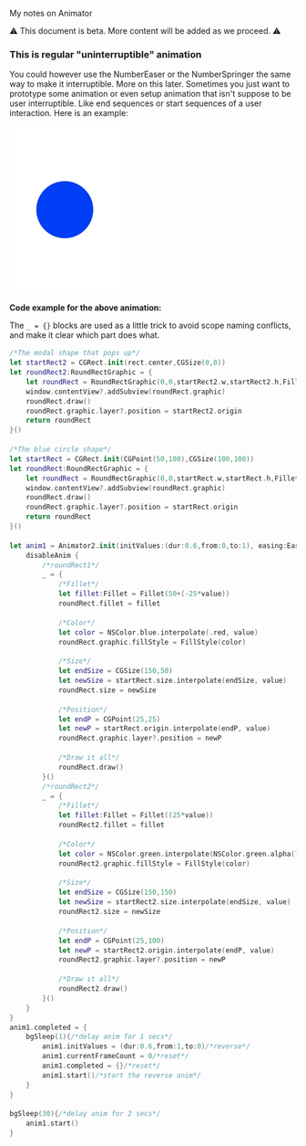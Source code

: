 My notes on Animator<!--more--> 

⚠️️ This document is beta. More content will be added as we proceed. ⚠️️

### This is regular "uninterruptible" animation 

You could however use the NumberEaser or the NumberSpringer the same way to make it interruptible. More on this later. Sometimes you just want to prototype some animation or even setup animation that isn't suppose to be user interruptible. Like end sequences or start sequences of a user interaction. Here is an example:

<img width="195" alt="img" src="https://raw.githubusercontent.com/stylekit/img/master/modal_anim.gif">

**Code example for the above animation:**

The `_ = {}` blocks are used as a little trick to avoid scope naming conflicts, and make it clear which part does what.

```swift
/*The modal shape that pops up*/
let startRect2 = CGRect.init(rect.center,CGSize(0,0))
let roundRect2:RoundRectGraphic = {
    let roundRect = RoundRectGraphic(0,0,startRect2.w,startRect2.h,Fillet(0),FillStyle(NSColor.yellow.alpha(0)),nil)
    window.contentView?.addSubview(roundRect.graphic)
    roundRect.draw()
    roundRect.graphic.layer?.position = startRect2.origin
    return roundRect
}()

/*The blue circle shape*/
let startRect = CGRect.init(CGPoint(50,100),CGSize(100,100))
let roundRect:RoundRectGraphic = {
    let roundRect = RoundRectGraphic(0,0,startRect.w,startRect.h,Fillet(50),FillStyle(.blue),nil)
    window.contentView?.addSubview(roundRect.graphic)
    roundRect.draw()
    roundRect.graphic.layer?.position = startRect.origin
    return roundRect
}()

let anim1 = Animator2.init(initValues:(dur:0.6,from:0,to:1), easing:Easing.expo.easeOut) { value in
    disableAnim {
        /*roundRect1*/
        _ = {
            /*Fillet*/
            let fillet:Fillet = Fillet(50+(-25*value))
            roundRect.fillet = fillet
            
            /*Color*/
            let color = NSColor.blue.interpolate(.red, value)
            roundRect.graphic.fillStyle = FillStyle(color)
            
            /*Size*/
            let endSize = CGSize(150,50)
            let newSize = startRect.size.interpolate(endSize, value)
            roundRect.size = newSize
            
            /*Position*/
            let endP = CGPoint(25,25)
            let newP = startRect.origin.interpolate(endP, value)
            roundRect.graphic.layer?.position = newP
            
            /*Draw it all*/
            roundRect.draw()
        }()
        /*roundRect2*/
        _ = {
            /*Fillet*/
            let fillet:Fillet = Fillet((25*value))
            roundRect2.fillet = fillet
            
            /*Color*/
            let color = NSColor.green.interpolate(NSColor.green.alpha(1), value)
            roundRect2.graphic.fillStyle = FillStyle(color)
            
            /*Size*/
            let endSize = CGSize(150,150)
            let newSize = startRect2.size.interpolate(endSize, value)
            roundRect2.size = newSize

            /*Position*/
            let endP = CGPoint(25,100)
            let newP = startRect2.origin.interpolate(endP, value)
            roundRect2.graphic.layer?.position = newP
            
            /*Draw it all*/
            roundRect2.draw()
        }()
    }
}
anim1.completed = {
    bgSleep(1){/*delay anim for 1 secs*/
        anim1.initValues = (dur:0.6,from:1,to:0)/*reverse*/
        anim1.currentFrameCount = 0/*reset*/
        anim1.completed = {}/*reset*/
        anim1.start()/*start the reverse anim*/
    }
}

bgSleep(30){/*delay anim for 2 secs*/
    anim1.start()
}
```